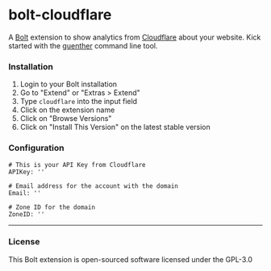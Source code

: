 bolt-cloudflare
===============

A [Bolt](https://bolt.cm) extension to show analytics from [Cloudflare](https://cloudflare.com) about your
website. Kick started with the [guenther](https://getguenther.com) command line tool.

### Installation
1. Login to your Bolt installation
2. Go to "Extend" or "Extras > Extend"
3. Type `cloudflare` into the input field
4. Click on the extension name
5. Click on "Browse Versions"
6. Click on "Install This Version" on the latest stable version

### Configuration
```
# This is your API Key from Cloudflare
APIKey: ''

# Email address for the account with the domain
Email: ''

# Zone ID for the domain
ZoneID: ''
```

---

### License

This Bolt extension is open-sourced software licensed under the GPL-3.0